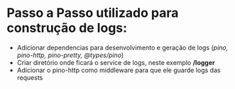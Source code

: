 # Passo a Passo utilizado para construção de logs:

* Adicionar dependencias para desenvolvimento e geração de logs (*pino, pino-http, pino-pretty, @types/pino*)
* Criar diretório onde ficará o service de logs, neste exemplo **/logger**
* Adicionar o pino-http como middleware para que ele guarde logs das requests